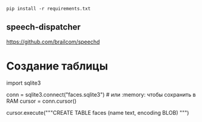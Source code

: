 ```shell
pip install -r requirements.txt
```

## speech-dispatcher
https://github.com/brailcom/speechd


# Создание таблицы
import sqlite3
 
conn = sqlite3.connect("faces.sqlite3") # или :memory: чтобы сохранить в RAM
cursor = conn.cursor()
 
 
cursor.execute("""CREATE TABLE faces
                  (name text, encoding BLOB)
               """)
 
